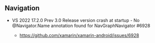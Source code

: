 ## Navigation

*   VS 2022 17.2.0 Prev 3.0 Release version crash at startup - No @Navigator.Name annotation found for NavGraphNavigator #6928

    *   https://github.com/xamarin/xamarin-android/issues/6928
